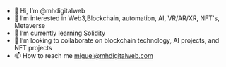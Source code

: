 - 👋 Hi, I’m @mhdigitalweb
- 👀 I’m interested in Web3,Blockchain, automation, AI, VR/AR/XR, NFT's, Metaverse
- 🌱 I’m currently learning Solidity
- 💞️ I’m looking to collaborate on blockchain technology, AI projects, and NFT projects
- 📫 How to reach me miguel@mhdigitalweb.com

<!---
mhdigitalweb/mhdigitalweb is a ✨ special ✨ repository because its `README.md` (this file) appears on your GitHub profile.
You can click the Preview link to take a look at your changes.
--->
